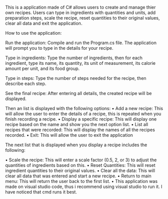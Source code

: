 This is a application made of C# allows users to create and manage thier own recipes. Users can type in ingredients with quantities and units, add preparation steps, scale the recipe, reset quantities to their original values, clear all data and exit the application.

How to use the application:

Run the application: Compile and run the Program.cs file. The application will prompt you to type in the details for your recipe.

Type in ingredients: Type the number of ingredients, then for each ingredient, type its name, its quantity, its unit of measurement, its calorie amount per unit, and its food group.

Type in steps: Type the number of steps needed for the recipe, then describe each step.

See the final recipe: After entering all details, the created recipe will be displayed.

Then an list is displayed with the following options:
•	Add a new recipe: This will allow the user to enter the details of a recipe, this is repeated when you finish recording a recipe.
•	Display a specific recipe: This will display one recipe based on the name and show you the next option list.
•	List all recipes that were recorded: This will display the names of all the recipes recorded.
•	Exit: This will allow the user to exit the application

The next list that is displayed when you display a recipe includes the following:

•	Scale the recipe: This will enter a scale factor (0.5, 2, or 3) to adjust the quantities of ingredients based on this.
•	Reset Quantities: This will reset ingredient quantities to their original values.
•	Clear all the data: This will clear all data that was entered and start a new recipe.
•	Return to main menu: This will return the user back to the first list.
•	This application was made on visual studio code, thus i recommend using visual studio to run it. I have noticed that cmd runs it best.
